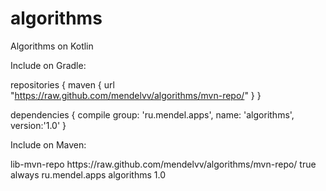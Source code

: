 # algorithms
Algorithms on Kotlin

Include on Gradle:

repositories {
    maven { url "https://raw.github.com/mendelvv/algorithms/mvn-repo/" }
}

dependencies {
    compile group: 'ru.mendel.apps', name: 'algorithms', version:'1.0'
}

Include on Maven:

<repositories>
    <repository>
        <id>lib-mvn-repo</id>
        <url>https://raw.github.com/mendelvv/algorithms/mvn-repo/</url>
        <snapshots>
            <enabled>true</enabled>
            <updatePolicy>always</updatePolicy>
        </snapshots>
    </repository>
</repositories>

<dependencies>
    <dependency>
        <groupId>ru.mendel.apps</groupId>
        <artifactId>algorithms</artifactId>
        <version>1.0</version>
    </dependency>
</dependencies>
